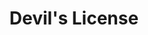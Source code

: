 ---
title: Devil's License
published: 2022-02-17
description: "A game developed as an academic project. You play as the devil, who runs a driving school. Your goal is to fail students by changing traffic lights and signs before the end of each driving course."
tags: ["Unity", "University"]
image: "./devils_license_cover.png"
category: Games
draft: false
---